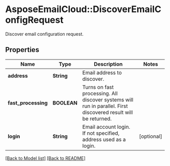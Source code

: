 # AsposeEmailCloud::DiscoverEmailConfigRequest

Discover email configuration request.             

## Properties
Name | Type | Description | Notes
---- | ---- | ----------- | -----
**address** |**String** | Email address to discover.              | 
**fast_processing** |**BOOLEAN** | Turns on fast processing. All discover systems will run in parallel. First discovered result will be returned.              | 
**login** |**String** | Email account login. If not specified, address used as a login.              | [optional] 


[[Back to Model list]](Models.md) [[Back to README]](README.md)
